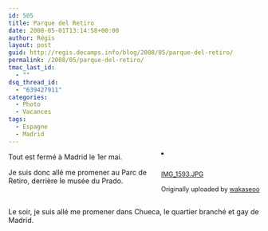 ```yaml
---
id: 505
title: Parque del Retiro
date: 2008-05-01T13:14:58+00:00
author: Régis
layout: post
guid: http://regis.decamps.info/blog/2008/05/parque-del-retiro/
permalink: /2008/05/parque-del-retiro/
tmac_last_id:
  - ""
dsq_thread_id:
  - "639427911"
categories:
  - Photo
  - Vacances
tags:
  - Espagne
  - Madrid
---
```

<div style="float: right; margin-left: 10px; margin-bottom: 10px;">
  <a href="http://www.flickr.com/photos/wakaseoo/2464204992/" title="photo sharing"><img src="http://farm3.static.flickr.com/2221/2464204992_cbd270a30d_m.jpg" alt="" style="border: solid 2px #000000;" /></a><br /> <br /> <span style="font-size: 0.9em; margin-top: 0px;"><br /> <a href="http://www.flickr.com/photos/wakaseoo/2464204992/">IMG_1593.JPG</a><br /> <br /> Originally uploaded by <a href="http://www.flickr.com/people/wakaseoo/">wakaseoo</a><br /> </span>
</div>

Tout est fermé à Madrid le 1er mai.

Je suis donc allé me promener au Parc de Retiro, derrière le musée du Prado.
  
<br clear="all" />

Le soir, je suis allé me promener dans Chueca, le quartier branché et gay de Madrid.
